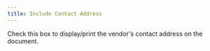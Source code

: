 ```yaml
---
title: Include Contact Address
---
```



Check this box to display/print the vendor's contact address on the  document.

